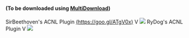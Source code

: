 #### **(To be downloaded using [MultiDownload](https://github.com/pirater12/multidownload/releases))**
SirBeethoven's ACNL Plugin [(https://goo.gl/ATgV0x)](https://goo.gl/ATgV0x) V
<img src="https://raw.githubusercontent.com/SirBeethoven/LeafHacks/gh-pages/images/QR/SirBeethoven's ACNL Multi Plg.png"></img>
RyDog's ACNL Plugin V
<img src="https://raw.githubusercontent.com/SirBeethoven/LeafHacks/gh-pages/images/QR/RyDog's ACNL Multi Plg.png"></img>
